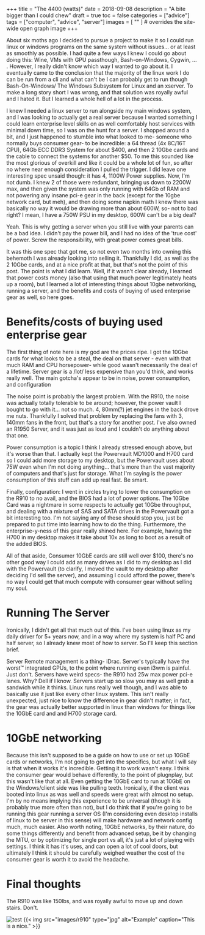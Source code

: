 +++
title = "The 4400 (watts)"
date = 2018-09-08
description = "A bite bigger than I could chew"
draft = true
toc = false
categories = ["advice"]
tags = ["computer", "advice", "server"]
images = [
  ""
] # overrides the site-wide open graph image
+++

About six moths ago I decided to pursue a project to make it so I could run linux or windows programs on the same system without issues... or at least as smoothly as possible. I had quite a few ways I knew I could go about doing this: Wine, VMs with GPU passthough, Bash-on-Windows, Cygwin, ... . However, I really didn't know which way I wanted to go about it. I eventually came to the conclusion that the majority of the linux work I do can be run from a cli and what can't be I can probably get to run though Bash-On-Windows/ The Windows Subsystem for Linux and an xserver. To make a long story short I was wrong, and that solution was royally awful and I hated it. But I learned a whole hell of a lot in the process.

I knew I needed a linux server to run alongside my main windows system, and I was looking to actually get a real server because I wanted something I could learn enterprise level skills on as well comfortably host services with minimal down time, so I was on the hunt for a server. I shopped around a bit, and I just happened to stumble into what looked to me- someone who normally buys consumer gear- to be incredible: a 64 thread (4x 8C/16T CPU), 64Gb ECC DDR3 System for about $400, and then 2 10Gbe cards and the cable to connect the systems for another $50. To me this sounded like the most glorious of overkill and like it could be a whole lot of fun, so after no where near enough consideration I pulled the trigger. I did leave one interesting spec unsaid though: it has 4, 1100W Power supplies. Now, I'm not dumb. I knew 2 of those were redundant, bringing us down to 2200W max, and then given the system was only running with 64Gb of RAM and not powering any insane pci-e gear in the back (except for the 10gbe network card, but meh), and then doing some napkin math I knew there was basically no way it would be drawing more than about 600W, so- not to bad right? I mean, I have a 750W PSU in my desktop, 600W can't be a big deal?

Yeah. This is why getting a server when you still live with your parents can be a bad idea. I didn't pay the power bill, and I had no idea of the 'true cost' of power. Screw the responsibility, with great power comes great bills.

It was this one spec that got me, so not even two months into owning this behemoth I was already looking into selling it. Thankfully I did, as well as the 2 10Gbe cards, and at a nice profit at that, but that's not the point of this post. The point is what I did learn. Well, if it wasn't clear already, I learned that power costs money (also that using that much power legitimately heats up a room), but I learned a lot of interesting things about 10gbe networking, running a server, and the benefits and costs of buying of used enterprise gear as well, so here goes.

# Benefits/costs of buying used enterprise gear

The first thing of note here is my god are the prices ripe. I got the 10Gbe cards for what looks to be a steal, the deal on that server - even with that much RAM and CPU horsepower- while good wasn't necessarily the deal of a lifetime. Server gear is a /lot/ less expensive than you'd think, and works really well. The main gotcha's appear to be in noise, power consumption, and configuration

The noise point is probably the largest problem. With the R910, the noise was actually totally tolerable to be around; however, the power vault I bought to go with it... not so much. 4, 80mm(?) jet engines in the back drove me nuts. Thankfully I solved that problem by replacing the fans with 3, 140mm fans in the front, but that's a story for another post. I've also owned an R1950 Server, and it was just as loud and I couldn't do anything about that one.

Power consumption is a topic I think I already stressed enough above, but it's worse than that. I actually kept the Powervault MD1000 and H700 card so I could add more storage to my desktop, but the Powervault uses about 75W even when I'm not doing anything... that's more than the vast majority of computers and that's just for storage. What I'm saying is the power consumption of this stuff can add up real fast. Be smart.

Finally, configuration: I went in circles trying to lower the consumption on the R910 to no avail, and the BIOS had a lot of power options. The 10Gbe Card was a nightmare in some respects to actually get 10Gbe throughput, and dealing with a mixture of SAS and SATA drives in the Powervault got a bit interesting too. I'm not saying any of these should stop you, just be prepared to put time into learning how to do the thing. Furthermore, the enterprise-y-ness of this gear really shined here. For example, having the H700 in my desktop makes it take about 10x as long to boot as a result of the added BIOS.

All of that aside, Consumer 10GbE cards are still well over $100, there's no other good way I could add as many drives as I did to my desktop as I did with the Powervault (to clarify, I moved the vault to my desktop after deciding I'd sell the server), and assuming I could afford the power, there's no way I could get that much compute with consumer gear without selling my soul.

# Running The Server

Ironically, I didn't get all that much out of this. I've been using linux as my daily driver for 5+ years now, and in a way where my system is half PC and half server, so I already knew most of how to server. So I'll keep this section brief.

Server Remote management is a thing- iDrac. Server's typically have the worst™ integrated GPUs, to the point where running even i3wm is painful. Just don't. Servers have weird specs- the R910 had 25w max power pci-e lanes. Why? Dell if I know. Servers start up so slow you may as well grab a sandwich while it thinks. Linux runs really well though, and I was able to basically use it just like every other linux system. This isn't really unexpected, just nice to know the difference in gear didn't matter; in fact, the gear was actually better supported in linux than windows for things like the 10GbE card and and H700 storage card.

# 10GbE networking

Because this isn't supposed to be a guide on how to use or set up 10GbE cards or networks, I'm not going to get into the specifics, but what I will say is that when it works it's incredible. Getting it to work wasn't easy. I think the consumer gear would behave differently, to the point of plugnplay, but this wasn't like that at all. Even getting the 10GbE card to run at 10GbE on the Windows/client side was like pulling teeth. Ironically, if the client was booted into linux as was well and speeds were great with almost no setup. I'm by no means implying this experience to be universal (though it is probably true more often than not), but I do think that if you're going to be running this gear running a server OS (I'm considering even desktop installs of linux to be server in this sense) will make hardware and network config much, much easier. Also worth noting, 10GbE networks, by their nature, do some things differently and benefit from advanced setup, be it by changing the MTU, or by optimizing for single port vs all, it's just a lot of playing with settings. I think it has it's uses, and can open a lot of cool doors, but ultimately I think it should be carefully weighed weather the cost of the consumer gear is worth it to avoid the headache.

# Final thoughts

The R910 was like 150lbs, and was royally awful to move up and down stairs. Don't.

![test](/images/r910.jpg)
{{< img src="images/r910" type="jpg" alt="Example" caption="This is a nice." >}}
